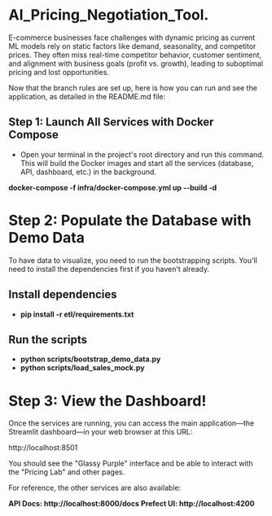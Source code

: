 # AI_Pricing_Negotiation_Tool.
E-commerce businesses face challenges with dynamic pricing as current ML models rely on static factors like demand, seasonality, and competitor prices. They often miss real-time competitor behavior, customer sentiment, and alignment with business goals (profit vs. growth), leading to suboptimal pricing and lost opportunities.

Now that the branch rules are set up, here is how you can run and see the application, as detailed in the README.md file:

## Step 1: Launch All Services with Docker Compose

- Open your terminal in the project's root directory and run this command. This will build the Docker images and start all the services (database, API, dashboard, etc.) in the background.

**docker-compose -f infra/docker-compose.yml up --build -d**

# Step 2: Populate the Database with Demo Data

To have data to visualize, you need to run the bootstrapping scripts. You'll need to install the dependencies first if you haven't already.

## Install dependencies
- **pip install -r etl/requirements.txt**

## Run the scripts
- **python scripts/bootstrap_demo_data.py**
- **python scripts/load_sales_mock.py**

# Step 3: View the Dashboard!

Once the services are running, you can access the main application—the Streamlit dashboard—in your web browser at this URL:

http://localhost:8501

You should see the "Glassy Purple" interface and be able to interact with the "Pricing Lab" and other pages.

For reference, the other services are also available:

**API Docs: http://localhost:8000/docs
Prefect UI: http://localhost:4200**
